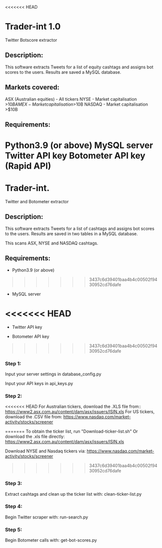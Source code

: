 <<<<<<< HEAD
# Trader-int 1.0
Twitter Botscore extractor

## Description:
This software extracts Tweets for a list of equity cashtags and assigns bot scores to the users. Results are saved a MySQL database. 

## Markets covered:
ASX (Australian equities) - All tickers
NYSE - Market capitalisation >$10B
AMEX - Market capitalisation >$10B
NASDAQ - Market capitalisation >$10B

## Requirements:
Python3.9 (or above)
MySQL server
Twitter API key
Botometer API key (Rapid API)
=======
# Trader-int. 
Twitter and Botometer extractor

## Description:
This software extracts Tweets for a list of cashtags and assigns bot scores to the users. Results are saved in two tables in a MySQL database. 

This scans ASX, NYSE and NASDAQ cashtags.

## Requirements:
- Python3.9 (or above)
>>>>>>> 3437c6d39401baa4b4c00502f9430952cd76dafe

- MySQL server

<<<<<<< HEAD
=======
- Twitter API key

- Botometer API key

>>>>>>> 3437c6d39401baa4b4c00502f9430952cd76dafe

### Step 1: 
Input your server settings in database_config.py

Input your API keys in api_keys.py

### Step 2:
<<<<<<< HEAD
For Australian tickers, download the .XLS file from:: https://www2.asx.com.au/content/dam/asx/issuers/ISIN.xls
For US tickers, download the .CSV file from: https://www.nasdaq.com/market-activity/stocks/screener

=======
To obtain the ticker list, run "Download-ticker-list.sh"
Or download the .xls file directly: https://www2.asx.com.au/content/dam/asx/issuers/ISIN.xls

Download NYSE and Nasdaq tickers via:
https://www.nasdaq.com/market-activity/stocks/screener

>>>>>>> 3437c6d39401baa4b4c00502f9430952cd76dafe
### Step 3:
Extract cashtags and clean up the ticker list with:
clean-ticker-list.py

### Step 4:
Begin Twitter scraper with:
run-search.py

### Step 5:
Begin Botometer calls with:
get-bot-scores.py
